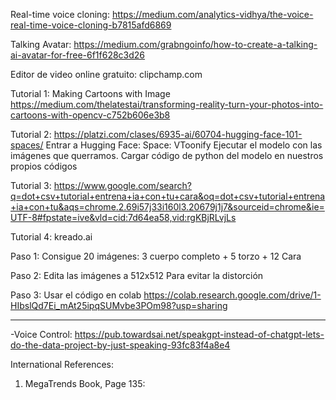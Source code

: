 Real-time voice cloning:
https://medium.com/analytics-vidhya/the-voice-real-time-voice-cloning-b7815afd6869

Talking Avatar:
https://medium.com/grabngoinfo/how-to-create-a-talking-ai-avatar-for-free-6f1f628c3d26

Editor de video online gratuito:
clipchamp.com

Tutorial 1: Making Cartoons with Image
https://medium.com/thelatestai/transforming-reality-turn-your-photos-into-cartoons-with-opencv-c752b606e3b8

Tutorial 2: https://platzi.com/clases/6935-ai/60704-hugging-face-101-spaces/
Entrar a Hugging Face: Space: VToonify
Ejecutar el modelo con las imágenes que querramos.
Cargar código de python del modelo en nuestros propios códigos


Tutorial 3:
https://www.google.com/search?q=dot+csv+tutorial+entrena+ia+con+tu+cara&oq=dot+csv+tutorial+entrena+ia+con+tu&aqs=chrome.2.69i57j33i160l3.20679j1j7&sourceid=chrome&ie=UTF-8#fpstate=ive&vld=cid:7d64ea58,vid:rgKBjRLvjLs

Tutorial 4:
kreado.ai

Paso 1: 
Consigue 20 imágenes: 3 cuerpo completo + 5 torzo + 12 Cara

Paso 2:
Edita las imágenes a 512x512
Para evitar la distorción 

Paso 3: 
Usar el código en colab
https://colab.research.google.com/drive/1-HIbslQd7Ei_mAt25ipqSUMvbe3POm98?usp=sharing


--------------------
-Voice Control: https://pub.towardsai.net/speakgpt-instead-of-chatgpt-lets-do-the-data-project-by-just-speaking-93fc83f4a8e4

International References:
1) MegaTrends Book, Page 135:

